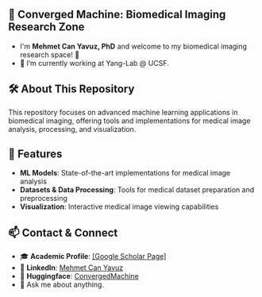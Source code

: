 ## 🔬 Converged Machine: Biomedical Imaging Research Zone
- I'm **Mehmet Can Yavuz, PhD** and welcome to my biomedical imaging research space! 🎯
- 🔭 I’m currently working at Yang-Lab @ UCSF.

## 🛠️ About This Repository

This repository focuses on advanced machine learning applications in biomedical imaging, offering tools and implementations for medical image analysis, processing, and visualization.

## 🚀 Features

- **ML Models**: State-of-the-art implementations for medical image analysis
- **Datasets & Data Processing**: Tools for medical dataset preparation and preprocessing
- **Visualization**: Interactive medical image viewing capabilities

## 📫 Contact & Connect

- 🎓 **Academic Profile**: [[Google Scholar Page]](https://scholar.google.com/citations?user=LbWQgRsAAAAJ)
- 🔗 **LinkedIn**: [Mehmet Can Yavuz](https://www.linkedin.com/in/mcanyavuz/)
- 🎯 **Huggingface**: [ConvergedMachine](https://huggingface.co/convergedmachine)
- 💬 Ask me about anything.
  
